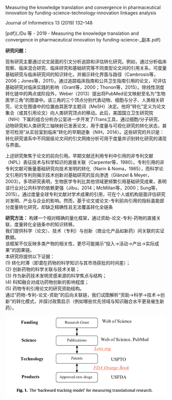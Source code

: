 Measuring the knowledge translation and convergence in pharmaceutical innovation by funding-science-technology-innovation linkages analysis

Journal of Informetrics 13 (2019) 132–148

[pdf](./Du 等 - 2019 - Measuring the knowledge translation and convergence in pharmaceutical innovation by funding-science-_副本.pdf)  


**研究问题：** 

现有研究主要通过论文层面的引文分析追踪和评估转化研究。例如，通过分析临床观察、临床混合研究、临床研究和基础研究等不同类型论文间的引用关系，可度量基础研究与临床研究间的知识转化，并揭示转化界面与路径（Cambrosio等，2006；Jones等，2011）。通过追踪临床指南和公共卫生指南引用的论文，可评估基础研究对临床实践的影响（Grant等，2000；Thonon等，2015）。除线性测度转化链中的两点或阶段外，Weber（2013）提出将PubMed论文映射至名为“生物医学三角”的图谱中。该三角的三个顶点分别代表动物、细胞与分子、人类相关研究，论文在图谱中的位置由其医学主题词（MeSH）决定。他将“转化”定义为论文集合（或其引用论文）向人类研究顶点的移动。此后，美国国立卫生研究院（NIH）下属的组合分析办公室进一步开发了iTrans工具，通过细胞/分子研究、动物研究和人类研究三轴映射已发表论文，用于度量与可视化研究的转化状态，甚至可检测“从实验室到临床”转化的早期迹象（NIH，2014）。这些研究的共识是：转化研究谱系中不同层级论文间的引文网络分析可用于度量并识别转化研究的涌现与界面。

上述研究聚焦于论文的前向引用。早期文献还利用专利中引用的非专利文献（NPL）表征技术与科学知识的直接关联（Carpenter等，1980）。专利引用的非专利文献可衡量基础研究向技术发明的转化（Narin & Noma，1985），而科学论文引用的专利则揭示技术创新对基础研究的反向渗透（Glänzel & Meyer，2003）。多项研究表明，生物医学专利比其他领域更频繁引用基础研究成果，表明该行业对公共科学的依赖更强（Jibu，2014；McMillan等，2000；Sung等，2015）。通过度量全球专利文献对学术成果的引用，可在个人或机构层面评估研究对发明、产业与企业的影响。然而，基于论文或论文-专利前向引用的指标虽能部分度量转化研究，却缺乏精确性且无法覆盖转化全链条

**研究方法：**
构建一个相对精确的量化框架，通过资助-论文-专利-药物的直接关联，度量转化全链条中的知识转移。  
我们提供科学（论文）、技术（专利）与创新（商业化产品如新药）间关联的实证数据。  
该框架不仅反映多类产物的相关性，更尽可能揭示“投入→活动→产出→实际成果”的因果链。  
本研究将提供以下证据：  
(1) 转化时滞（即潜在药物的科学知识与其市场获批的时间差）；  
(2) 创新药物的科学关联与技术关联；  
(3) 作为新药技术发明灵感来源的科学焦点与结构；  
(4) 科知融合对成功药物创新的影响程度；  
(5) 药物专利引用论文的研究资助结构。  
通过“药物-专利-论文-资助”的后向关联链，我们试图解析“资助→科学→技术→创新”的转化模式，并探讨政策启示（例如哪些优先领域与知识融合水平更易催生新药）。

![截屏2025-03-27 17.06.51.png](%E6%88%AA%E5%B1%8F2025-03-27%2017.06.51.png)